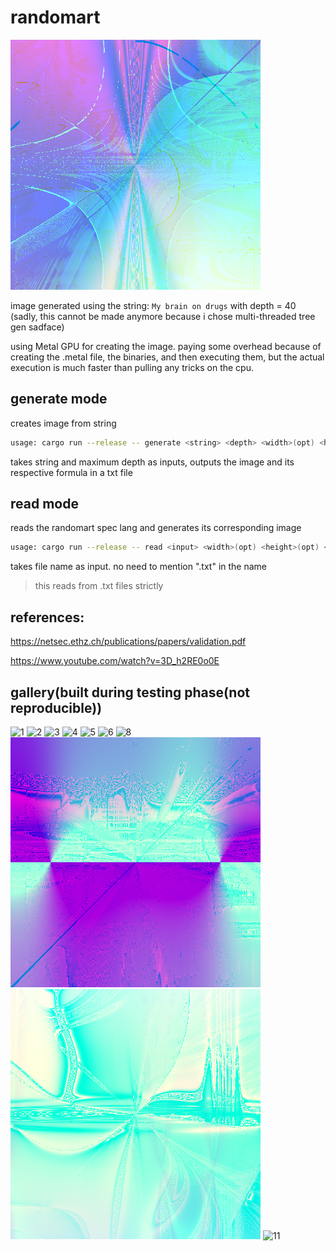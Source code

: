 # randomart
![image from randomart](./data/images/My_brain_on_drugs.png)

image generated using the string: `My brain on drugs` with depth = 40\
(sadly, this cannot be made anymore because i chose multi-threaded tree gen sadface)

using Metal GPU for creating the image. paying some overhead because of creating the .metal file, the binaries, and then executing them, but the actual execution is much faster than pulling any tricks on the cpu.
## generate mode
creates image from string
```bash
usage: cargo run --release -- generate <string> <depth> <width>(opt) <height>(opt) <outfile>(opt)
```
takes string and maximum depth as inputs, outputs the image and its respective formula in a txt file

## read mode
reads the randomart spec lang and generates its corresponding image
```bash
usage: cargo run --release -- read <input> <width>(opt) <height>(opt) <outfile>(opt)
```
takes file name as input. no need to mention ".txt" in the name
> this reads from .txt files strictly

## references:
https://netsec.ethz.ch/publications/papers/validation.pdf

https://www.youtube.com/watch?v=3D_h2RE0o0E

## gallery(built during testing phase(not reproducible))
![1](./data/images/141120240040.png)
![2](./data/images/141120240053.png)
![3](./data/images/141120240010.png)
![4](./data/images/131120242325.png)
![5](./data/images/141120240017.png)
![6](./data/images/141120242253.png)
![8](./data/images/spiderman.png)
![9](./data/images/spiderman_1.png)
![10](./data/images/spiderman_2.png)
![11](./data/images/spiderman3.png)